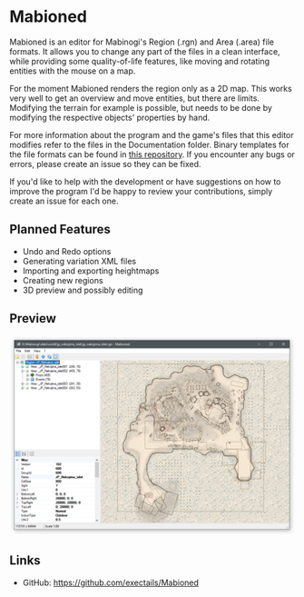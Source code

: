 Mabioned
=============================================================================

Mabioned is an editor for Mabinogi's Region (.rgn) and Area (.area) file
formats. It allows you to change any part of the files in a clean
interface, while providing some quality-of-life features, like moving
and rotating entities with the mouse on a map.

For the moment Mabioned renders the region only as a 2D map. This works
very well to get an overview and move entities, but there are limits.
Modifying the terrain for example is possible, but needs to be done
by modifying the respective objects' properties by hand.

For more information about the program and the game's files that this editor
modifies refer to the files in the Documentation folder. Binary templates
for the file formats can be found in [this repository](https://github.com/exectails/MabinogiFileFormats).
If you encounter any bugs or errors, please create an issue so they
can be fixed.

If you'd like to help with the development or have suggestions on how
to improve the program I'd be happy to review your contributions,
simply create an issue for each one.

Planned Features
-----------------------------------------------------------------------------

- Undo and Redo options
- Generating variation XML files
- Importing and exporting heightmaps
- Creating new regions
- 3D preview and possibly editing

Preview
-----------------------------------------------------------------------------

![](preview.png)

Links
-----------------------------------------------------------------------------

- GitHub: https://github.com/exectails/Mabioned
